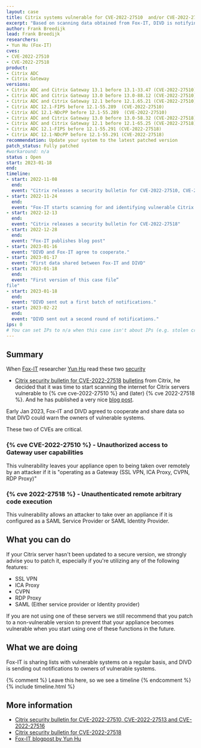```yaml
---
layout: case
title: Citrix systems vulnerable for CVE-2022-27510  and/or CVE-2022-27518
excerpt: "Based on scanning data obtained from Fox-IT, DIVD is notifying owners of vulnerable Citrix ADC and Gateway systems"
author: Frank Breedijk
lead: Frank Breedijk
researchers:
- Yun Hu (Fox-IT)
cves:
- CVE-2022-27510
- CVE-2022-27518
product: 
- Citrix ADC
- Citrix Gateway
versions: 
- Citrix ADC and Citrix Gateway 13.1 before 13.1-33.47 (CVE-2022-27510)
- Citrix ADC and Citrix Gateway 13.0 before 13.0-88.12 (CVE-2022-27510)
- Citrix ADC and Citrix Gateway 12.1 before 12.1.65.21 (CVE-2022-27510)
- Citrix ADC 12.1-FIPS before 12.1-55.289  (CVE-2022-27510)
- Citrix ADC 12.1-NDcPP before 12.1-55.289  (CVE-2022-27510)
- Citrix ADC and Citrix Gateway 13.0 before 13.0-58.32 (CVE-2022-27518)
- Citrix ADC and Citrix Gateway 12.1 before 12.1-65.25 (CVE-2022-27518)
- Citrix ADC 12.1-FIPS before 12.1-55.291 (CVE-2022-27518)
- Citrix ADC 12.1-NDcPP before 12.1-55.291 (CVE-2022-27518)
recommendation: Update your system to the latest patched version
patch_status: Fully patched
#workaround: n/a
status : Open
start: 2023-01-18
end: 
timeline:
- start: 2022-11-08
  end:
  event: "Citrix releases a security bulletin for CVE-2022-27510, CVE-2022-27513 and CVE-2022-27516"
- start: 2022-11-24
  end:
  event: "Fox-IT starts scanning for and identifying vulnerable Citrix servers"  
- start: 2022-12-13
  end:
  event: "Citrix releases a security bulletin for CVE-2022-27518"
- start: 2022-12-28
  end:
  event: "Fox-IT publishes blog post"
- start: 2023-01-16
  event: "DIVD and Fox-IT agree to cooperate."
- start: 2023-01-17
  event: "First data shared between Fox-IT and DIVD"
- start: 2023-01-18
  end:
  event: "First version of this case file”
file"
- start: 2023-01-18
  end:
  event: "DIVD sent out a first batch of notifications."
- start: 2023-02-22
  end:
  event: "DIVD sent out a second round of notifications."
ips: 0
# You can set IPs to n/a when this case isn't about IPs (e.g. stolen credentials)
---
```

## Summary

When [Fox-IT](https://www.fox-it.com/) researcher [Yun Hu](https://www.linkedin.com/in/yunzhenghu/) read these two [security](https://support.citrix.com/article/CTX463706/citrix-gateway-and-citrix-adc-security-bulletin-for-cve202227510-cve202227513-and-cve202227516)
* [Citrix security bulletin for CVE-2022-27518](https://support.citrix.com/article/CTX474995) [bulletins](https://support.citrix.com/article/CTX474995/citrix-adc-and-citrix-gateway-security-bulletin-for-cve202227518) from Citrix, he decided that it was time to start scanning the internet for Citrix servers vulnerable to {% cve cve-2022-27510 %} and (later) {% cve 2022-27518 %}. And he has published a very nice [blog post](https://blog.fox-it.com/2022/12/28/cve-2022-27510-cve-2022-27518-measuring-citrix-adc-gateway-version-adoption-on-the-internet/).

Early Jan 2023, Fox-IT and DIVD agreed to cooperate and share data so that DIVD could warn the owners of vulnerable systems.

These two of CVEs are critical. 

### {% cve CVE-2022-27510 %} - Unauthorized access to Gateway user capabilities

This vulnerability leaves your appliance open to being taken over remotely by an attacker if it is "operating as a Gateway (SSL VPN, ICA Proxy, CVPN, RDP Proxy)"

### {% cve 2022-27518 %}  - Unauthenticated remote arbitrary code execution

This vulnerability allows an attacker to take over an appliance if it is configured as a SAML Service Provider or SAML Identity Provider.



## What you can do

If your Citrix server hasn't been updated to a secure version, we strongly advise you to patch it, especially if you're utilizing any of the following features:
* SSL VPN
* ICA Proxy
* CVPN
* RDP Proxy
* SAML (Either service provider or Identity provider)

If you are not using one of these servers we still recommend that you patch to a non-vulnerable version to prevent that your appliance becomes vulnerable when you start using one of these functions in the future.


## What we are doing

Fox-IT is sharing lists with vulnerable systems on a regular basis, and DIVD is sending out notifications to owners of vulnerable systems.

{% comment %}  Leave this here, so we see a timeline {% endcomment %}
{% include timeline.html %}


## More information
* [Citrix security bulletin for CVE-2022-27510, CVE-2022-27513 and CVE-2022-27516](https://support.citrix.com/article/CTX463706/citrix-gateway-and-citrix-adc-security-bulletin-for-cve202227510-cve202227513-and-cve202227516)
* [Citrix security bulletin for CVE-2022-27518](https://support.citrix.com/article/CTX474995/citrix-adc-and-citrix-gateway-security-bulletin-for-cve202227518)
* [Fox-IT blogpost by Yun Hu](https://blog.fox-it.com/2022/12/28/cve-2022-27510-cve-2022-27518-measuring-citrix-adc-gateway-version-adoption-on-the-internet/)


